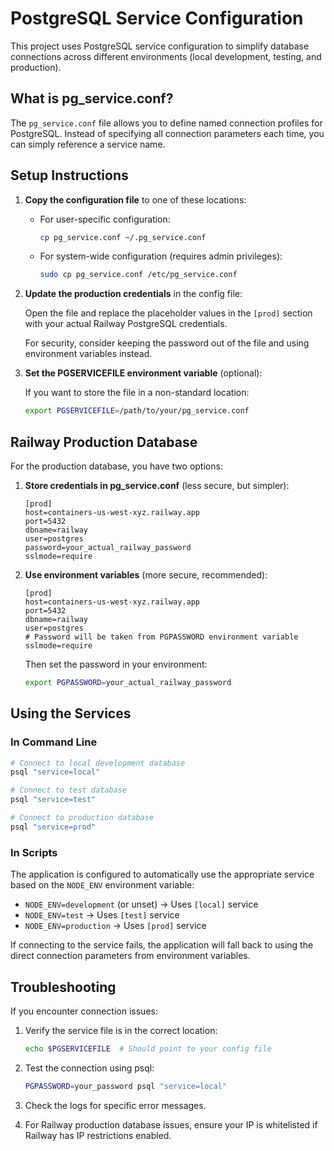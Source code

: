 # PostgreSQL Service Configuration

This project uses PostgreSQL service configuration to simplify database connections across different environments (local development, testing, and production).

## What is pg_service.conf?

The `pg_service.conf` file allows you to define named connection profiles for PostgreSQL. Instead of specifying all connection parameters each time, you can simply reference a service name.

## Setup Instructions

1. **Copy the configuration file** to one of these locations:

   * For user-specific configuration:
     ```bash
     cp pg_service.conf ~/.pg_service.conf
     ```

   * For system-wide configuration (requires admin privileges):
     ```bash
     sudo cp pg_service.conf /etc/pg_service.conf
     ```

2. **Update the production credentials** in the config file:

   Open the file and replace the placeholder values in the `[prod]` section with your actual Railway PostgreSQL credentials.

   For security, consider keeping the password out of the file and using environment variables instead.

3. **Set the PGSERVICEFILE environment variable** (optional):

   If you want to store the file in a non-standard location:
   ```bash
   export PGSERVICEFILE=/path/to/your/pg_service.conf
   ```

## Railway Production Database

For the production database, you have two options:

1. **Store credentials in pg_service.conf** (less secure, but simpler):
   ```
   [prod]
   host=containers-us-west-xyz.railway.app
   port=5432
   dbname=railway
   user=postgres
   password=your_actual_railway_password
   sslmode=require
   ```

2. **Use environment variables** (more secure, recommended):
   ```
   [prod]
   host=containers-us-west-xyz.railway.app
   port=5432
   dbname=railway
   user=postgres
   # Password will be taken from PGPASSWORD environment variable
   sslmode=require
   ```

   Then set the password in your environment:
   ```bash
   export PGPASSWORD=your_actual_railway_password
   ```

## Using the Services

### In Command Line

```bash
# Connect to local development database
psql "service=local"

# Connect to test database
psql "service=test"

# Connect to production database
psql "service=prod"
```

### In Scripts

The application is configured to automatically use the appropriate service based on the `NODE_ENV` environment variable:

- `NODE_ENV=development` (or unset) → Uses `[local]` service
- `NODE_ENV=test` → Uses `[test]` service
- `NODE_ENV=production` → Uses `[prod]` service

If connecting to the service fails, the application will fall back to using the direct connection parameters from environment variables.

## Troubleshooting

If you encounter connection issues:

1. Verify the service file is in the correct location:
   ```bash
   echo $PGSERVICEFILE  # Should point to your config file
   ```

2. Test the connection using psql:
   ```bash
   PGPASSWORD=your_password psql "service=local"
   ```

3. Check the logs for specific error messages.

4. For Railway production database issues, ensure your IP is whitelisted if Railway has IP restrictions enabled.